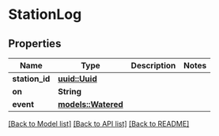 # StationLog

## Properties

Name | Type | Description | Notes
------------ | ------------- | ------------- | -------------
**station_id** | [**uuid::Uuid**](uuid::Uuid.md) |  | 
**on** | **String** |  | 
**event** | [**models::Watered**](Watered.md) |  | 

[[Back to Model list]](../README.md#documentation-for-models) [[Back to API list]](../README.md#documentation-for-api-endpoints) [[Back to README]](../README.md)


